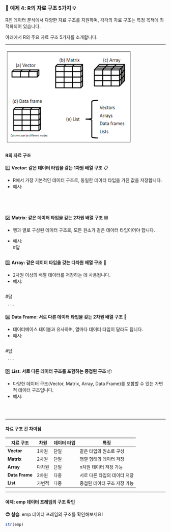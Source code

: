 ### 🎯 예제 4: R의 자료 구조 5가지 💡

R은 데이터 분석에서 다양한 자료 구조를 지원하며, 각각의 자료 구조는 특정 목적에 최적화되어 있습니다.  

아래에서 R의 주요 자료 구조 5가지를 소개합니다.

---  
<img src="r_str.png" width="400" height="300">  

#### **R의 자료 구조**  

1️⃣ **Vector: 같은 데이터 타입을 갖는 1차원 배열 구조** 📋  
   - R에서 가장 기본적인 데이터 구조로, 동일한 데이터 타입을 가진 값을 저장합니다.  
   - 예시:  
     ```r
   



     
     ```

2️⃣ **Matrix: 같은 데이터 타입을 갖는 2차원 배열 구조** 🟦  
   - 행과 열로 구성된 데이터 구조로, 모든 원소가 같은 데이터 타입이어야 합니다.  
   - 예시:  
    #답  


     
     ```

3️⃣ **Array: 같은 데이터 타입을 갖는 다차원 배열 구조** 🔢  
   - 2차원 이상의 배열 데이터를 저장하는 데 사용됩니다.  
   - 예시:  
     ```r
   #답  


     
     ```


4️⃣ **Data Frame: 서로 다른 데이터 타입을 갖는 2차원 배열 구조** 🧮  
   - 데이터베이스 테이블과 유사하며, 열마다 데이터 타입이 달라도 됩니다.  
   - 예시:  
     ```r
 #답  


     
     ```

5️⃣ **List: 서로 다른 데이터 구조를 포함하는 중첩된 구조** 📦  
   - 다양한 데이터 구조(Vector, Matrix, Array, Data Frame)를 포함할 수 있는 가변적 데이터 구조입니다.  
   - 예시:  
     ```r
    


     
     ```

---

#### **자료 구조 간 차이점**

| **자료 구조**       | **차원**  | **데이터 타입** | **특징**                          |
|--------------------|-----------|----------------|-----------------------------------|
| **Vector**         | 1차원     | 단일            | 같은 타입의 원소로 구성           |
| **Matrix**         | 2차원     | 단일            | 행렬 형태의 데이터 저장           |
| **Array**          | 다차원    | 단일            | n차원 데이터 저장 가능            |
| **Data Frame**     | 2차원     | 다중            | 서로 다른 타입의 데이터 저장      |
| **List**           | 가변적    | 다중            | 중첩된 데이터 구조 저장 가능      |

---

#### **예제: emp 데이터 프레임의 구조 확인**  

**😊 실습**: emp 데이터 프레임의 구조를 확인해보세요!  
```r
str(emp)

```
